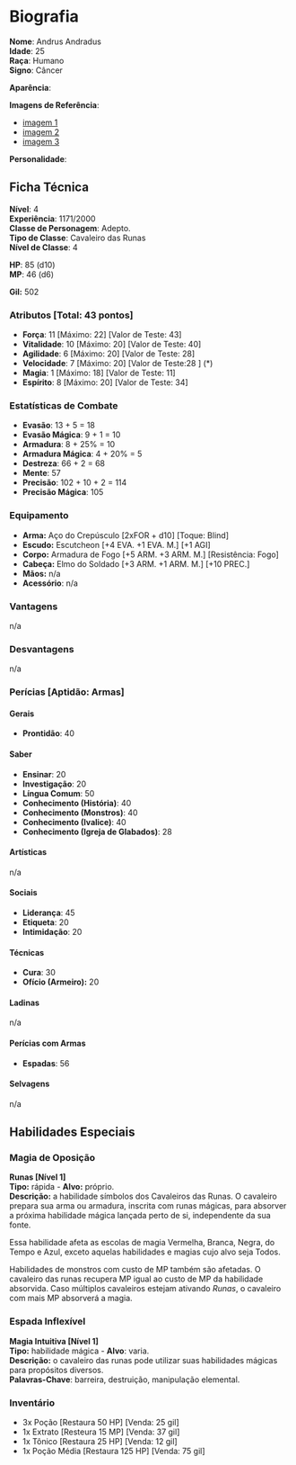 # Biografia

**Nome**: Andrus Andradus  
**Idade**: 25  
**Raça**: Humano  
**Signo**: Câncer  

**Aparência**:

**Imagens de Referência**:

* [imagem 1](<http://darksouls3.wiki.fextralife.com/file/Dark-Souls-3/fallen_knight_set_small.jpg>)
* [imagem 2](<https://cdnb3.artstation.com/p/assets/images/images/002/405/987/large/mohammed-al-dabi-fallen-knight.jpg?1461335818>)
* [imagem 3](<https://66.media.tumblr.com/8c0c9b8dc7b974d1c8dfaa2b6c0f6b25/tumblr_o67eblFXq11r0skuso1_500.jpg>)

**Personalidade**:

## Ficha Técnica

**Nível**: 4  
**Experiência**: 1171/2000  
**Classe de Personagem**: Adepto.  
**Tipo de Classe**: Cavaleiro das Runas  
**Nível de Classe**: 4  

**HP**: 85 (d10)  
**MP**: 46 (d6)  

**Gil:** 502  

### Atributos [Total: 43 pontos]

* **Força**: 11 [Máximo: 22] [Valor de Teste: 43]  
* **Vitalidade**: 10 [Máximo: 20] [Valor de Teste: 40]  
* **Agilidade**: 6 [Máximo: 20] [Valor de Teste: 28]  
* **Velocidade**: 7 [Máximo: 20] [Valor de Teste:28 ]  (*)  
* **Magia**: 1 [Máximo: 18] [Valor de Teste: 11]  
* **Espírito**: 8 [Máximo: 20] [Valor de Teste: 34]  

### Estatísticas de Combate

* **Evasão**: 13 + 5 = 18
* **Evasão Mágica**: 9 + 1 = 10
* **Armadura**: 8 + 25% = 10
* **Armadura Mágica**: 4 + 20% = 5
* **Destreza**: 66 + 2 = 68
* **Mente**: 57
* **Precisão**: 102 + 10 + 2 = 114
* **Precisão Mágica**: 105

### Equipamento

* **Arma:** Aço do Crepúsculo [2xFOR + d10] [Toque: Blind]
* **Escudo:** Escutcheon [+4 EVA. +1 EVA. M.] [+1 AGI]
* **Corpo:** Armadura de Fogo [+5 ARM. +3 ARM. M.] [Resistência: Fogo]
* **Cabeça:** Elmo do Soldado [+3 ARM. +1 ARM. M.] [+10 PREC.]
* **Mãos:** n/a
* **Acessório**: n/a

### Vantagens

n/a

### Desvantagens

n/a

### Perícias [Aptidão: Armas]

#### Gerais

* **Prontidão**: 40

#### Saber

* **Ensinar**: 20
* **Investigação**: 20
* **Língua Comum**: 50
* **Conhecimento (História)**: 40
* **Conhecimento (Monstros)**: 40
* **Conhecimento (Ivalice)**: 40
* **Conhecimento (Igreja de Glabados)**: 28

#### Artísticas

n/a

#### Sociais

* **Liderança**: 45
* **Etiqueta**: 20
* **Intimidação**: 20

#### Técnicas

* **Cura**: 30
* **Ofício (Armeiro):** 20

#### Ladinas

n/a

#### Perícias com Armas

* **Espadas**: 56

#### Selvagens

n/a

## Habilidades Especiais

### Magia de Oposição

**Runas [Nível 1]**  
**Tipo:** rápida - **Alvo:** próprio.  
**Descrição:** a habilidade símbolos dos Cavaleiros das Runas. O cavaleiro prepara sua arma ou armadura, inscrita com runas mágicas, para absorver a próxima habilidade mágica lançada perto de si, independente da sua fonte.  

Essa habilidade afeta as escolas de magia Vermelha, Branca, Negra, do Tempo e Azul, exceto aquelas habilidades e magias cujo alvo seja Todos.  

Habilidades de monstros com custo de MP também são afetadas. O cavaleiro das runas recupera MP igual ao custo de MP da habilidade absorvida. Caso múltiplos cavaleiros estejam ativando *Runas*, o cavaleiro com mais MP absorverá a magia.  

### Espada Inflexível

**Magia Intuitiva [Nível 1]**  
**Tipo:** habilidade mágica - **Alvo**: varia.  
**Descrição:** o cavaleiro das runas pode utilizar suas habilidades mágicas para propósitos diversos.  
**Palavras-Chave**: barreira, destruição, manipulação elemental.  

### Inventário  

* 3x Poção [Restaura 50 HP] [Venda: 25 gil]
* 1x Extrato [Resteura 15 MP] [Venda: 37 gil]
* 1x Tônico [Restaura 25 HP] [Venda: 12 gil]
* 1x Poção Média [Restaura 125 HP] [Venda: 75 gil]